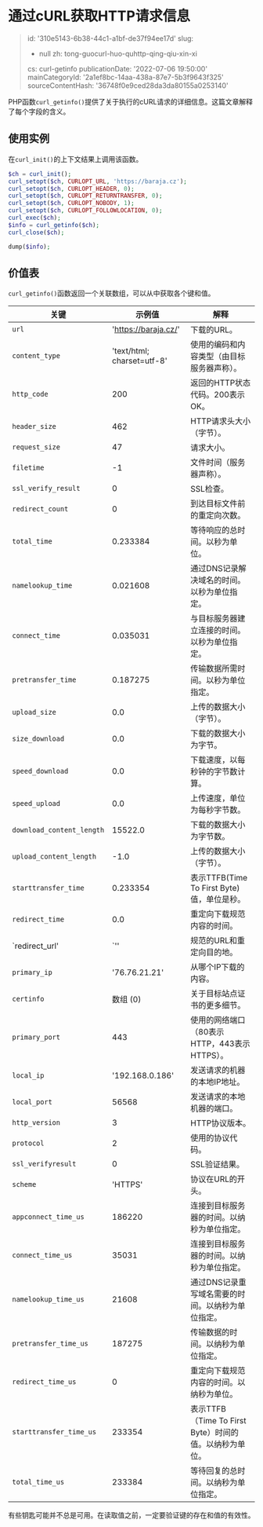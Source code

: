 通过cURL获取HTTP请求信息
================

> id: '310e5143-6b38-44c1-a1bf-de37f94ee17d'
> slug:
> 	- null
> 	zh: tong-guocurl-huo-quhttp-qing-qiu-xin-xi
> 
> cs: curl-getinfo
> publicationDate: '2022-07-06 19:50:00'
> mainCategoryId: '2a1ef8bc-14aa-438a-87e7-5b3f9643f325'
> sourceContentHash: '36748f0e9ced28da3da80155a0253140'

PHP函数`curl_getinfo()`提供了关于执行的cURL请求的详细信息。这篇文章解释了每个字段的含义。

使用实例
---------------

在`curl_init()`的上下文结果上调用该函数。

```php
$ch = curl_init();
curl_setopt($ch, CURLOPT_URL, 'https://baraja.cz');
curl_setopt($ch, CURLOPT_HEADER, 0);
curl_setopt($ch, CURLOPT_RETURNTRANSFER, 0);
curl_setopt($ch, CURLOPT_NOBODY, 1);
curl_setopt($ch, CURLOPT_FOLLOWLOCATION, 0);
curl_exec($ch);
$info = curl_getinfo($ch);
curl_close($ch);

dump($info);
```

价值表
--------------

`curl_getinfo()`函数返回一个关联数组，可以从中获取各个键和值。

| 关键 | 示例值 | 解释 |
|------|-----------------|------------|
| `url` | 'https://baraja.cz/' | 下载的URL。 |
| `content_type` | 'text/html; charset=utf-8' | 使用的编码和内容类型（由目标服务器声称）。
| `http_code` | 200 | 返回的HTTP状态代码。200表示OK。
| `header_size` | 462 | HTTP请求头大小（字节）。
| `request_size` | 47 | 请求大小。
| `filetime` | -1 | 文件时间（服务器声称）。
| `ssl_verify_result` | 0 | SSL检查。
| `redirect_count` | 0 | 到达目标文件前的重定向次数。
| `total_time` | 0.233384 | 等待响应的总时间。以秒为单位。
| `namelookup_time` | 0.021608 | 通过DNS记录解决域名的时间。以秒为单位指定。
| `connect_time` | 0.035031 | 与目标服务器建立连接的时间。以秒为单位指定。
| `pretransfer_time` | 0.187275 | 传输数据所需时间。以秒为单位指定。
| `upload_size` | 0.0 | 上传的数据大小（字节）。
| `size_download` | 0.0 | 下载的数据大小为字节。
| `speed_download` | 0.0 | 下载速度，以每秒钟的字节数计算。
| `speed_upload` | 0.0 | 上传速度，单位为每秒字节数。
| `download_content_length` | 15522.0 | 下载的数据大小为字节数。
| `upload_content_length` | -1.0 | 上传的数据大小（字节）。
| `starttransfer_time` | 0.233354 | 表示TTFB(Time To First Byte)值，单位是秒。
| `redirect_time` | 0.0 | 重定向下载规范内容的时间。
| `redirect_url'| `''| 规范的URL和重定向目的地。
| `primary_ip` | '76.76.21.21' | 从哪个IP下载的内容。
| `certinfo` | 数组 (0) | 关于目标站点证书的更多细节。
| `primary_port` | 443 | 使用的网络端口（80表示HTTP，443表示HTTPS）。
| `local_ip` | '192.168.0.186' | 发送请求的机器的本地IP地址。
| `local_port` | 56568 | 发送请求的本地机器的端口。
| `http_version` | 3 | HTTP协议版本。
| `protocol` | 2 | 使用的协议代码。
| `ssl_verifyresult` | 0 | SSL验证结果。
| `scheme` | 'HTTPS' | 协议在URL的开头。
| `appconnect_time_us` | 186220 | 连接到目标服务器的时间。以纳秒为单位指定。
| `connect_time_us` | 35031 | 连接到目标服务器的时间。以纳秒为单位指定。
| `namelookup_time_us` | 21608 | 通过DNS记录重写域名需要的时间。以纳秒为单位指定。
| `pretransfer_time_us` | 187275 | 传输数据的时间。以纳秒为单位指定。
| `redirect_time_us` | 0 | 重定向下载规范内容的时间。以纳秒为单位。
| `starttransfer_time_us` | 233354 | 表示TTFB（Time To First Byte）时间的值。以纳秒为单位。
| `total_time_us` | 233384 | 等待回复的总时间。以纳秒为单位指定。

有些钥匙可能并不总是可用。在读取值之前，一定要验证键的存在和值的有效性。
